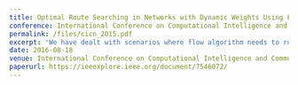 ```yaml
---
title: Optimal Route Searching in Networks with Dynamic Weights Using Flow Algorithms
conference: International Conference on Computational Intelligence and Communication Networks(CICN) 2015
permalink: /files/cicn_2015.pdf
excerpt: 'We have dealt with scenarios where flow algorithm needs to run repeatedly to establish flows in a network with timely changing capacities and we have sought to obtain some form of computational intelligence on that subject.'
date: 2016-08-18
venue: International Conference on Computational Intelligence and Communication Networks(CICN) 2015
paperurl: https://ieeexplore.ieee.org/document/7546072/
---
```


